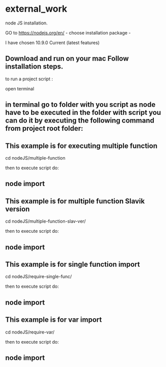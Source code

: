 # external_work

node JS installation.

GO to https://nodejs.org/en/ - choose installation package -

I have chosen 10.9.0 Current (latest features)

Download and run on your mac
Follow installation steps.
-------------------------------------------------

to run a project script :

open terminal

in terminal go to  folder with you script as node have to be executed in the folder with script
you can do it by executing the following command from project root folder:
----------------------------------
This example is for executing multiple function
----------------------------------


cd nodeJS/multiple-function

then to execute script do:

node import
----------------------------------
This example is for multiple function Slavik version
----------------------------------

cd nodeJS/multiple-function-slav-ver/

then to execute script do:

node import
----------------------------------
This example is for single function import
----------------------------------
cd nodeJS/require-single-func/

then to execute script do:

node import
----------------------------------
This example is for var import
----------------------------------
cd nodeJS/require-var/

then to execute script do:

node import
----------------------------------

